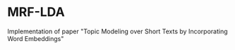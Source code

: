 # MRF-LDA

Implementation of paper "Topic Modeling over Short Texts by Incorporating Word Embeddings"
